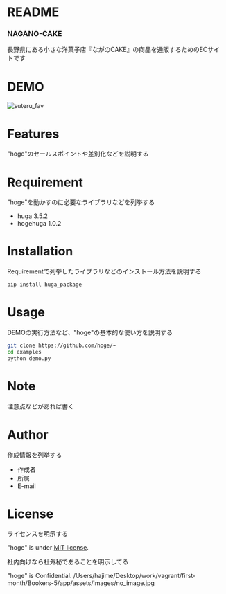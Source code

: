 # README

### NAGANO-CAKE

長野県にある小さな洋菓子店『ながのCAKE』の商品を通販するためのECサイトです
 
# DEMO
 ![suteru_fav](https://i0.wp.com/kameiautoapprove.sakura.ne.jp/wp/wp-content/uploads/2018/08/okasi.png?w=490)
 
# Features
 
"hoge"のセールスポイントや差別化などを説明する
 
# Requirement
 
"hoge"を動かすのに必要なライブラリなどを列挙する
 
* huga 3.5.2
* hogehuga 1.0.2
 
# Installation
 
Requirementで列挙したライブラリなどのインストール方法を説明する
 
```bash
pip install huga_package
```
 
# Usage
 
DEMOの実行方法など、"hoge"の基本的な使い方を説明する
 
```bash
git clone https://github.com/hoge/~
cd examples
python demo.py
```
 
# Note
 
注意点などがあれば書く
 
# Author
 
作成情報を列挙する
 
* 作成者
* 所属
* E-mail
 
# License
ライセンスを明示する
 
"hoge" is under [MIT license](https://en.wikipedia.org/wiki/MIT_License).
 
社内向けなら社外秘であることを明示してる
 
"hoge" is Confidential.
/Users/hajime/Desktop/work/vagrant/first-month/Bookers-5/app/assets/images/no_image.jpg
